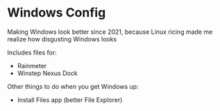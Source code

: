 # Windows Config
Making Windows look better since 2021, because Linux ricing made me realize how disgusting Windows looks

Includes files for:
  * Rainmeter
  * Winstep Nexus Dock

Other things to do when you get Windows up:
 * Install Files app (better File Explorer)
